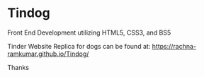 # Tindog
Front End Development utilizing HTML5, CSS3, and BS5

Tinder Website Replica for dogs can be found at: 
https://rachna-ramkumar.github.io/Tindog/

Thanks
